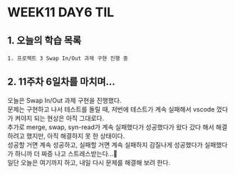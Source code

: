 # WEEK11 DAY6 TIL

## 1. 오늘의 학습 목록
```
1. 프로젝트 3 Swap In/Out 과제 구현 진행 중
```

## 2. 11주차 6일차를 마치며...
오늘은 Swap In/Out 과제 구현을 진행했다.  
문제는 구현하고 나서 테스트를 돌릴 때, 저번에 테스트가 계속 실패해서 vscode 껐다가 켜야지 되는 현상은 아직 그대로다.  
추가로 merge, swap, syn-read가 계속 실패했다가 성공했다가 왔다 갔다 해서 해결하려고 했지만, 아직 해결하지 못 한 상태이다.  
성공할 거면 계속 성공하고, 실패할 거면 계속 실패하지 감질나게 성공했다가 실패했다가 하니까 더 짜증 나고 스트레스받는다...😤  
일단 오늘은 여기까지 하고, 내일 다시 문제를 해결해 보려 한다.